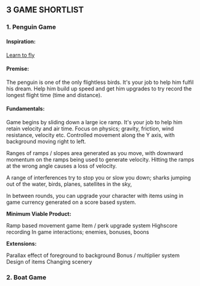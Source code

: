 ## 3 GAME SHORTLIST

### 1. Penguin Game

#### Inspiration:

<a href="https://www.coolmathgames.com/0-learn-to-fly">Learn to fly</a>

#### Premise:

The penguin is one of the only flightless birds. It's your job to help him fulfil his dream. Help him build up speed and get him upgrades to try record the longest flight time (time and distance).

#### Fundamentals:

Game begins by sliding down a large ice ramp. It's your job to help him retain velocity and air time. Focus on physics; gravity, friction, wind resistance, velocity etc. Controlled movement along the Y axis, with background moving right to left. 

Ranges of ramps / slopes area generated as you move, with downward momentum on the ramps being used to generate velocity. Hitting the ramps at the wrong angle causes a loss of velocity.

A range of interferences try to stop you or slow you down; sharks jumping out of the water, birds, planes, satellites in the sky, 

In between rounds, you can upgrade your character with items using in game currency generated on a score based system.

**Minimum Viable Product:**

Ramp based movement game
Item / perk upgrade system
Highscore recording
In game interactions; enemies, bonuses, boons

**Extensions:**

Parallax effect of foreground to background
Bonus / multiplier system
Design of items
Changing scenery

### 2. Boat Game







